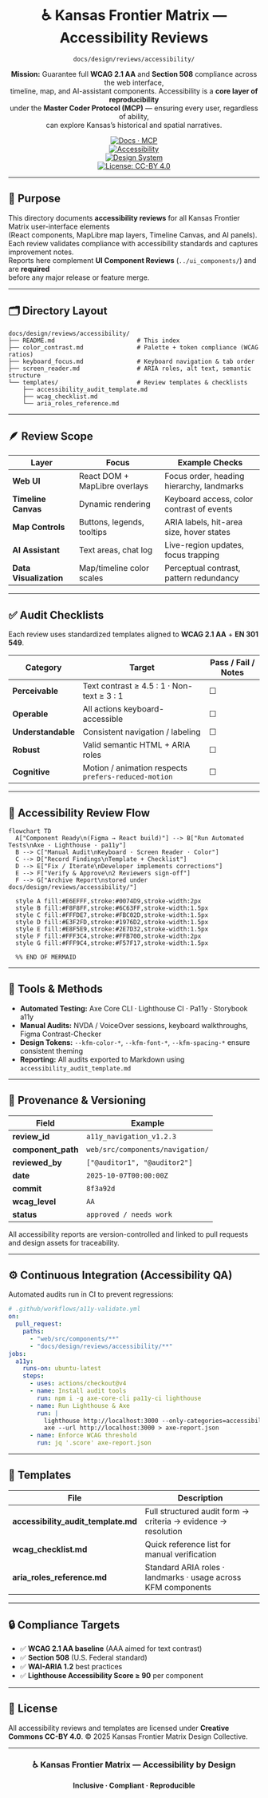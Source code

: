 <div align="center">

# ♿ Kansas Frontier Matrix — Accessibility Reviews  
`docs/design/reviews/accessibility/`

**Mission:** Guarantee full **WCAG 2.1 AA** and **Section 508** compliance across the web interface,  
timeline, map, and AI-assistant components. Accessibility is a **core layer of reproducibility**  
under the **Master Coder Protocol (MCP)** — ensuring every user, regardless of ability,  
can explore Kansas’s historical and spatial narratives.

[![Docs · MCP](https://img.shields.io/badge/Docs-MCP-blue)](../../../)  
[![Accessibility](https://img.shields.io/badge/WCAG-2.1AA-yellow)](#✅-audit-checklists)  
[![Design System](https://img.shields.io/badge/Design-System-green)](../../)  
[![License: CC-BY 4.0](https://img.shields.io/badge/License-CC--BY--4.0-lightgrey)](../../../LICENSE)

</div>

---

## 🎯 Purpose

This directory documents **accessibility reviews** for all Kansas Frontier Matrix user-interface elements  
(React components, MapLibre map layers, Timeline Canvas, and AI panels).  
Each review validates compliance with accessibility standards and captures improvement notes.  
Reports here complement **UI Component Reviews** (`../ui_components/`) and are **required**  
before any major release or feature merge.

---

## 🗂️ Directory Layout

```text
docs/design/reviews/accessibility/
├── README.md                       # This index
├── color_contrast.md               # Palette + token compliance (WCAG ratios)
├── keyboard_focus.md               # Keyboard navigation & tab order
├── screen_reader.md                # ARIA roles, alt text, semantic structure
└── templates/                      # Review templates & checklists
    ├── accessibility_audit_template.md
    ├── wcag_checklist.md
    └── aria_roles_reference.md
````

---

## 🪶 Review Scope

| Layer                  | Focus                         | Example Checks                            |
| ---------------------- | ----------------------------- | ----------------------------------------- |
| **Web UI**             | React DOM + MapLibre overlays | Focus order, heading hierarchy, landmarks |
| **Timeline Canvas**    | Dynamic rendering             | Keyboard access, color contrast of events |
| **Map Controls**       | Buttons, legends, tooltips    | ARIA labels, hit-area size, hover states  |
| **AI Assistant**       | Text areas, chat log          | Live-region updates, focus trapping       |
| **Data Visualization** | Map/timeline color scales     | Perceptual contrast, pattern redundancy   |

---

## ✅ Audit Checklists

Each review uses standardized templates aligned to **WCAG 2.1 AA** + **EN 301 549**.

| Category           | Target                                               | Pass / Fail / Notes |
| ------------------ | ---------------------------------------------------- | ------------------- |
| **Perceivable**    | Text contrast ≥ 4.5 : 1  ·  Non-text ≥ 3 : 1         | ☐                   |
| **Operable**       | All actions keyboard-accessible                      | ☐                   |
| **Understandable** | Consistent navigation / labeling                     | ☐                   |
| **Robust**         | Valid semantic HTML + ARIA roles                     | ☐                   |
| **Cognitive**      | Motion / animation respects `prefers-reduced-motion` | ☐                   |

---

## 🧩 Accessibility Review Flow

```mermaid
flowchart TD
  A["Component Ready\n(Figma → React build)"] --> B["Run Automated Tests\nAxe · Lighthouse · pa11y"]
  B --> C["Manual Audit\nKeyboard · Screen Reader · Color"]
  C --> D["Record Findings\nTemplate + Checklist"]
  D --> E["Fix / Iterate\nDeveloper implements corrections"]
  E --> F["Verify & Approve\n2 Reviewers sign-off"]
  F --> G["Archive Report\nstored under docs/design/reviews/accessibility/"]

  style A fill:#E6EFFF,stroke:#0074D9,stroke-width:2px
  style B fill:#F8F8FF,stroke:#6C63FF,stroke-width:1.5px
  style C fill:#FFFDE7,stroke:#FBC02D,stroke-width:1.5px
  style D fill:#E3F2FD,stroke:#1976D2,stroke-width:1.5px
  style E fill:#E8F5E9,stroke:#2E7D32,stroke-width:1.5px
  style F fill:#FFF3C4,stroke:#FFB700,stroke-width:2px
  style G fill:#FFF9C4,stroke:#F57F17,stroke-width:1.5px

  %% END OF MERMAID
```

---

## 🧠 Tools & Methods

* **Automated Testing:** Axe Core CLI · Lighthouse CI · Pa11y · Storybook a11y
* **Manual Audits:** NVDA / VoiceOver sessions, keyboard walkthroughs, Figma Contrast-Checker
* **Design Tokens:** `--kfm-color-*`, `--kfm-font-*`, `--kfm-spacing-*` ensure consistent theming
* **Reporting:** All audits exported to Markdown using `accessibility_audit_template.md`

---

## 🧾 Provenance & Versioning

| Field              | Example                          |
| ------------------ | -------------------------------- |
| **review_id**      | `a11y_navigation_v1.2.3`         |
| **component_path** | `web/src/components/navigation/` |
| **reviewed_by**    | `["@auditor1", "@auditor2"]`     |
| **date**           | `2025-10-07T00:00:00Z`           |
| **commit**         | `8f3a92d`                        |
| **wcag_level**     | `AA`                             |
| **status**         | `approved / needs work`          |

All accessibility reports are version-controlled and linked to pull requests and design assets for traceability.

---

## ⚙️ Continuous Integration (Accessibility QA)

Automated audits run in CI to prevent regressions:

```yaml
# .github/workflows/a11y-validate.yml
on:
  pull_request:
    paths:
      - "web/src/components/**"
      - "docs/design/reviews/accessibility/**"
jobs:
  a11y:
    runs-on: ubuntu-latest
    steps:
      - uses: actions/checkout@v4
      - name: Install audit tools
        run: npm i -g axe-core-cli pa11y-ci lighthouse
      - name: Run Lighthouse & Axe
        run: |
          lighthouse http://localhost:3000 --only-categories=accessibility --budget-path=./a11y.budget.json
          axe --url http://localhost:3000 > axe-report.json
      - name: Enforce WCAG threshold
        run: jq '.score' axe-report.json
```

---

## 🧰 Templates

| File                                | Description                                                   |
| ----------------------------------- | ------------------------------------------------------------- |
| **accessibility_audit_template.md** | Full structured audit form → criteria → evidence → resolution |
| **wcag_checklist.md**               | Quick reference list for manual verification                  |
| **aria_roles_reference.md**         | Standard ARIA roles · landmarks · usage across KFM components |

---

## 🔒 Compliance Targets

* ✅ **WCAG 2.1 AA baseline** (AAA aimed for text contrast)
* ✅ **Section 508** (U.S. Federal standard)
* ✅ **WAI-ARIA 1.2** best practices
* ✅ **Lighthouse Accessibility Score ≥ 90** per component

---

## 🪪 License

All accessibility reviews and templates are licensed under **Creative Commons CC-BY 4.0**.
© 2025 Kansas Frontier Matrix Design Collective.

---

<div align="center">

### ♿ Kansas Frontier Matrix — Accessibility by Design

**Inclusive · Compliant · Reproducible**

</div>
